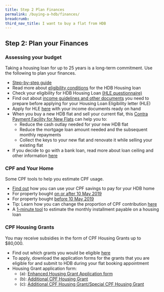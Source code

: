 ```yaml
---
title: Step 2 Plan Finances
permalink: /buying-a-hdb/finances/
breadcrumb:
third_nav_title: I want to buy a flat from HDB
---
```


## Step 2: Plan your Finances

### Assessing your budget

Taking a housing loan for up to 25 years is a long-term commitment. Use the following to plan your finances.

- [Step-by-step guide](https://hdb.gov.sg/cs/infoweb/residential/financing-a-flat-purchase/step-by-step-guide-to-financial-planning)
- Read more about [eligibility conditions](https://hdb.gov.sg/cs/infoweb/residential/financing-a-flat-purchase/housing-loan-from-hdb/eligibility-conditions) for the HDB Housing loan
- Check your eligibility for HDB Housing Loan [(HLE questionnaire)](https://services2.hdb.gov.sg/webapp/BP13EligCheck/BP13SHome?strSystem=CHECK)
- Find out about [income guidelines and other documents](https://hdb.gov.sg/cs/infoweb/residential/financing-a-flat-purchase/housing-loan-from-hdb/income-guidelines-and-other-documents) you need to prepare before applying for your Housing Loan Eligibility letter (HLE)
- Apply for HLE [here](https://services2.hdb.gov.sg/webapp/BP27AWHLEApplication/BP27SHome) with your income documents ready on hand
- When you buy a new HDB flat and sell your current flat, this [Contra Payment Facility for New Flats](https://hdb.gov.sg/cs/infoweb/residential/financing-a-flat-purchase/housing-loan-from-hdb/contra-payment-facility-for-new-flats) can help you to:
    - Reduce the cash outlay needed for your new HDB flat
    - Reduce the mortgage loan amount needed and the subsequent monthly repayments
    - Collect the keys to your new flat and renovate it while selling your existing flat
- If you decide to go with a bank loan, read more about loan ceiling and other information [here](https://hdb.gov.sg/cs/infoweb/residential/financing-a-flat-purchase/housing-loan-from-banks)

### CPF and Your Home

Some CPF tools to help you estimate CPF usage.

- [Find out](https://www.cpf.gov.sg/Members/Schemes/schemes/housing/public-housing-scheme) how you can use your CPF savings to pay for your HDB home
- For property bought [on or after 10 May 2019](https://www.cpf.gov.sg/eSvc/Web/Schemes/CpfHousingUsage/Input1)
- For property bought [before 10 May 2019](https://www.cpf.gov.sg/eSvc/Web/Schemes/CpfHousingWithdrawalLimits/CpfHousingWithdrawalLimits)
- Tip: Learn how you can change the proportion of CPF contribution [here](https://www.cpf.gov.sg/members/FAQ/schemes/housing/housing-scheme/FAQDetails?category=housing&group=Housing+Scheme&ajfaqid=2185620&folderid=11415)
- A [1-minute tool](https://www.cpf.gov.sg/eSvc/Web/Schemes/MonthlyInstallment/MonthlyInstallmentCalculate) to estimate the monthly installment payable on a housing loan

### CPF Housing Grants

You may receive subsidies in the form of CPF Housing Grants up to $80,000. 

- Find out which grants you would be eligible [here](https://www.hdb.gov.sg/cs/infoweb/residential/buying-a-flat/new/cpf-housing-grants-for-hdb-flats)
- To apply, download the application forms for the grants that you are eligible for and submit to HDB during your flat booking appointment
- Housing Grant application form:
    - (a): [Enhanced Housing Grant Application form](https://www.hdb.gov.sg/cs/infoweb/doc/ehg-form)
     - (b): [Additional CPF Housing Grant](https://www.hdb.gov.sg/cs/infoweb/doc/ahg-form)
     - (c): [Additional CPF Housing Grant/Special CPF Housing Grant](https://www.hdb.gov.sg/cs/infoweb/doc/ahg/shg-form)
